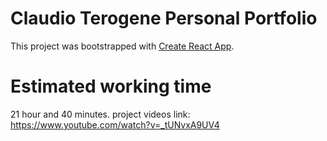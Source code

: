 # Claudio Terogene Personal Portfolio

This project was bootstrapped with [Create React App](https://github.com/facebook/create-react-app).


# Estimated working time
 21 hour and 40 minutes. 
project videos link: https://www.youtube.com/watch?v=_tUNvxA9UV4

